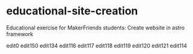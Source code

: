 # educational-site-creation
Educational exercise for MakerFriends students: Create website in astro framework

edit0
edit150
edit134
edit116
edit117
edit118
edit119
edit120
edit121
edit114


